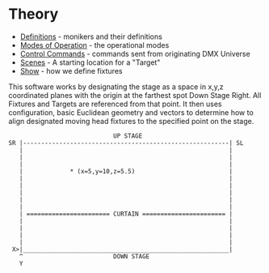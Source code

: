 # Theory

* [Definitions](Usage.md#definitions) - monikers and their definitions
* [Modes of Operation](Usage.md#modes) - the operational modes
* [Control Commands](Usage.md#control-commands) - commands sent from originating 
DMX Universe
* [Scenes](Usage.md#scenes) - A starting location for a "Target" 
* [Show](Usage.md#show) - how we define fixtures

This software works by designating the stage as a space in 
x,y,z coordinated planes with the origin at the farthest spot 
Down Stage Right.  All Fixtures and Targets are referenced from 
that point.  It then uses configuration, basic Euclidean geometry 
and vectors to determine how to align designated moving head fixtures
to the specified point on the stage.  

```
                             UP STAGE
SR |---------------------------------------------------------| SL
   |                                                         |
   |                                                         |
   |                                                         |
   |             * (x=5,y=10,z=5.5)                          |
   |                                                         |
   |                                                         |
   |                                                         |
   |                                                         |
   |                                                         |
   | ======================= CURTAIN ======================= |
   |                                                         |
   |                                                         |
   |                                                         |
   |                                                         |
 X>|_________________________________________________________|
   ^                         DOWN STAGE                       
   Y 
```
